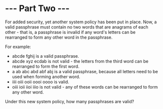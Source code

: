 # --- Part Two ---

For added security, yet another system policy has been put in place. Now, a valid passphrase must contain no two words that are anagrams of each other - that is, a passphrase is invalid if any word's letters can be rearranged to form any other word in the passphrase.

For example:

 - abcde fghij is a valid passphrase.
 - abcde xyz ecdab is not valid - the letters from the third word can be rearranged to form the first word.
 - a ab abc abd abf abj is a valid passphrase, because all letters need to be used when forming another word.
 - iiii oiii ooii oooi oooo is valid.
 - oiii ioii iioi iiio is not valid - any of these words can be rearranged to form any other word.

Under this new system policy, how many passphrases are valid?